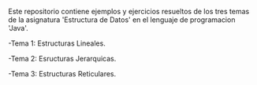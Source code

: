 Este repositorio contiene ejemplos y ejercicios resueltos de los tres temas de la asignatura 'Estructura de Datos' en el lenguaje de programacion 'Java'.

-Tema 1: Estructuras Lineales.

-Tema 2: Esructuras Jerarquicas.

-Tema 3: Estructuras Reticulares.
